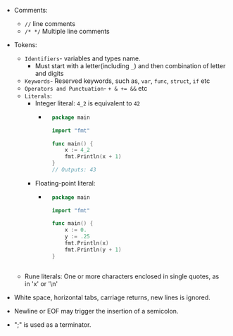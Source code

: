 
- Comments:
  - `//` line comments
  - `/* */` Multiple line comments
  
- Tokens:
  - `Identifiers`- variables and types name. 
    - Must start with a letter(including `_`) and then combination of letter and digits
  - `Keywords`- Reserved keywords, such as, `var`, `func`, `struct`, `if` etc 
  - `Operators and Punctuation`- `+ & += &&` etc
  - `Literals`:
    - Integer literal: `4_2` is equivalent to `42`
        - ```go
            package main
            
            import "fmt"
            
            func main() {
                x := 4_2
                fmt.Println(x + 1)
            }
            // Outputs: 43
          ```
    - Floating-point literal:
        - ```go
            package main
            
            import "fmt"
            
            func main() {
                x := 0.
                y := .25
                fmt.Println(x)
                fmt.Println(y + 1)
            }
                  
            ```      
  - Rune literals: One or more characters enclosed in single quotes, as in 'x' or '\n'
- White space, horizontal tabs, carriage returns, new lines is ignored.
- Newline or EOF may trigger the insertion of a semicolon.
- ";" is used as a terminator.